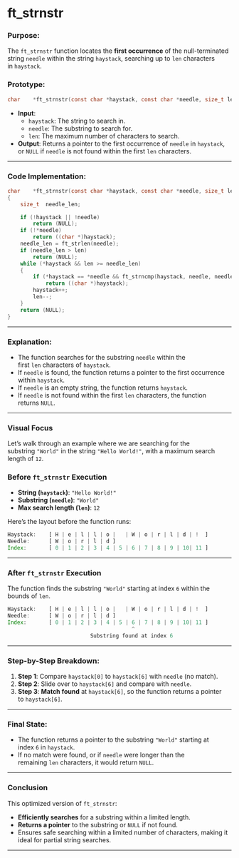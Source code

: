 # **ft_strnstr**

### **Purpose**:

The `ft_strnstr` function locates the **first occurrence** of the null-terminated string `needle` within the string `haystack`, searching up to `len` characters in `haystack`.

### **Prototype**:

```c
char	*ft_strnstr(const char *haystack, const char *needle, size_t len);

```

- **Input**:
    - `haystack`: The string to search in.
    - `needle`: The substring to search for.
    - `len`: The maximum number of characters to search.
- **Output**: Returns a pointer to the first occurrence of `needle` in `haystack`, or `NULL` if `needle` is not found within the first `len` characters.

---

### **Code Implementation**:

```c
char	*ft_strnstr(const char *haystack, const char *needle, size_t len)
{
    size_t	needle_len;

    if (!haystack || !needle)
        return (NULL);
    if (!*needle)
        return ((char *)haystack);
    needle_len = ft_strlen(needle);
    if (needle_len > len)
        return (NULL);
    while (*haystack && len >= needle_len)
    {
        if (*haystack == *needle && ft_strncmp(haystack, needle, needle_len) == 0)
            return ((char *)haystack);
        haystack++;
        len--;
    }
    return (NULL);
}


```

---

### **Explanation**:

- The function searches for the substring `needle` within the first `len` characters of `haystack`.
- If `needle` is found, the function returns a pointer to the first occurrence within `haystack`.
- If `needle` is an empty string, the function returns `haystack`.
- If `needle` is not found within the first `len` characters, the function returns `NULL`.

---

### **Visual Focus**

Let’s walk through an example where we are searching for the substring `"World"` in the string `"Hello World!"`, with a maximum search length of `12`.

### **Before `ft_strnstr` Execution**

- **String (`haystack`)**: `"Hello World!"`
- **Substring (`needle`)**: `"World"`
- **Max search length (`len`)**: `12`

Here’s the layout before the function runs:

```jsx
Haystack:    [ H | e | l | l | o |   | W | o | r | l | d | !  ]
Needle:      [ W | o | r | l | d ]
Index:       [ 0 | 1 | 2 | 3 | 4 | 5 | 6 | 7 | 8 | 9 | 10| 11 ]

```

---

### **After `ft_strnstr` Execution**

The function finds the substring `"World"` starting at index `6` within the bounds of `len`.

```jsx
Haystack:    [ H | e | l | l | o |   | W | o | r | l | d | !  ]
Needle:      [ W | o | r | l | d ]
Index:       [ 0 | 1 | 2 | 3 | 4 | 5 | 6 | 7 | 8 | 9 | 10| 11 ]
                                       ^
                          Substring found at index 6

```

---

### **Step-by-Step Breakdown**:

1. **Step 1**: Compare `haystack[0]` to `haystack[6]` with `needle` (no match).
2. **Step 2**: Slide over to `haystack[6]` and compare with `needle`.
3. **Step 3**: **Match found** at `haystack[6]`, so the function returns a pointer to `haystack[6]`.

---

### **Final State**:

- The function returns a pointer to the substring `"World"` starting at index `6` in `haystack`.
- If no match were found, or if `needle` were longer than the remaining `len` characters, it would return `NULL`.

---

### **Conclusion**

This optimized version of `ft_strnstr`:

- **Efficiently searches** for a substring within a limited length.
- **Returns a pointer** to the substring or `NULL` if not found.
- Ensures safe searching within a limited number of characters, making it ideal for partial string searches.

---
